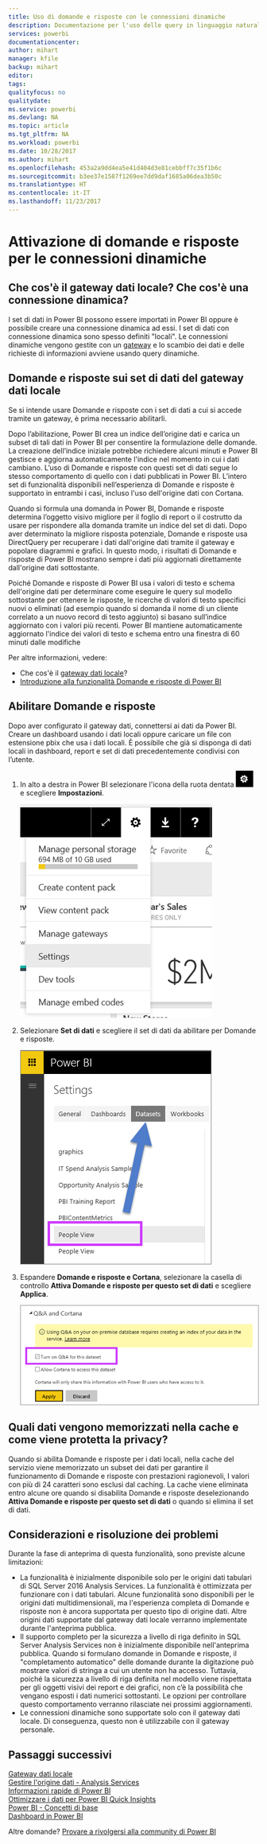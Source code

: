 ```yaml
---
title: Uso di domande e risposte con le connessioni dinamiche
description: Documentazione per l'uso delle query in linguaggio naturale in domande e risposte di Power BI con connessioni dinamiche su dati di Analysis Services e sul gateway dati locale.
services: powerbi
documentationcenter: 
author: mihart
manager: kfile
backup: mihart
editor: 
tags: 
qualityfocus: no
qualitydate: 
ms.service: powerbi
ms.devlang: NA
ms.topic: article
ms.tgt_pltfrm: NA
ms.workload: powerbi
ms.date: 10/28/2017
ms.author: mihart
ms.openlocfilehash: 453a2a9dd4ea5e41d404d3e81cebbff7c35f1b6c
ms.sourcegitcommit: b3ee37e1587f1269ee7dd9daf1685a06dea3b50c
ms.translationtype: HT
ms.contentlocale: it-IT
ms.lasthandoff: 11/23/2017
---
```

# <a name="enable-qa-for-live-connections"></a>Attivazione di domande e risposte per le connessioni dinamiche
## <a name="what-is-on-premises-data-gateway--what-is-a-live-connection"></a>Che cos'è il gateway dati locale?  Che cos'è una connessione dinamica?
I set di dati in Power BI possono essere importati in Power BI oppure è possibile creare una connessione dinamica ad essi. I set di dati con connessione dinamica sono spesso definiti "locali". Le connessioni dinamiche vengono gestite con un [gateway](service-gateway-onprem.md) e lo scambio dei dati e delle richieste di informazioni avviene usando query dinamiche.

## <a name="qa-for-on-premises-data-gateway-datasets"></a>Domande e risposte sui set di dati del gateway dati locale
Se si intende usare Domande e risposte con i set di dati a cui si accede tramite un gateway, è prima necessario abilitarli.

Dopo l’abilitazione, Power BI crea un indice dell’origine dati e carica un subset di tali dati in Power BI per consentire la formulazione delle domande. La creazione dell’indice iniziale potrebbe richiedere alcuni minuti e Power BI gestisce e aggiorna automaticamente l'indice nel momento in cui i dati cambiano. L’uso di Domande e risposte con questi set di dati segue lo stesso comportamento di quello con i dati pubblicati in Power BI. L’intero set di funzionalità disponibili nell’esperienza di Domande e risposte è supportato in entrambi i casi, incluso l'uso dell'origine dati con Cortana.

Quando si formula una domanda in Power BI, Domande e risposte determina l’oggetto visivo migliore per il foglio di report o il costrutto da usare per rispondere alla domanda tramite un indice del set di dati. Dopo aver determinato la migliore risposta potenziale, Domande e risposte usa DirectQuery per recuperare i dati dall'origine dati tramite il gateway e popolare diagrammi e grafici. In questo modo, i risultati di Domande e risposte di Power BI mostrano sempre i dati più aggiornati direttamente dall'origine dati sottostante.

Poiché Domande e risposte di Power BI usa i valori di testo e schema dell'origine dati per determinare come eseguire le query sul modello sottostante per ottenere le risposte, le ricerche di valori di testo specifici nuovi o eliminati (ad esempio quando si domanda il nome di un cliente correlato a un nuovo record di testo aggiunto) si basano sull’indice aggiornato con i valori più recenti. Power BI mantiene automaticamente aggiornato l'indice dei valori di testo e schema entro una finestra di 60 minuti dalle modifiche

Per altre informazioni, vedere:

* Che cos'è il [gateway dati locale](service-gateway-onprem.md)?
* [Introduzione alla funzionalità Domande e risposte di Power BI](service-q-and-a.md)

## <a name="enable-qa"></a>Abilitare Domande e risposte
Dopo aver configurato il gateway dati, connettersi ai dati da Power BI.  Creare un dashboard usando i dati locali oppure caricare un file con estensione pbix che usa i dati locali.  È possibile che già si disponga di dati locali in dashboard, report e set di dati precedentemente condivisi con l’utente.

1. In alto a destra in Power BI selezionare l'icona della ruota dentata ![](media/service-q-and-a-direct-query/power-bi-cog.png) e scegliere **Impostazioni**.
   
   ![](media/service-q-and-a-direct-query/powerbi-settings.png)
2. Selezionare **Set di dati** e scegliere il set di dati da abilitare per Domande e risposte.
   
   ![](media/service-q-and-a-direct-query/power-bi-q-and-a-settings.png)
3. Espandere **Domande e risposte e Cortana**, selezionare la casella di controllo **Attiva Domande e risposte per questo set di dati** e scegliere **Applica**.
   
    ![](media/service-q-and-a-direct-query/power-bi-q-and-a-directquery.png)

## <a name="what-data-is-cached-and-how-is-privacy-protected"></a>Quali dati vengono memorizzati nella cache e come viene protetta la privacy?
Quando si abilita Domande e risposte per i dati locali, nella cache del servizio viene memorizzato un subset dei dati per garantire il funzionamento di Domande e risposte con prestazioni ragionevoli, I valori con più di 24 caratteri sono esclusi dal caching. La cache viene eliminata entro alcune ore quando si disabilita Domande e risposte deselezionando **Attiva Domande e risposte per questo set di dati** o quando si elimina il set di dati.

## <a name="considerations-and-troubleshooting"></a>Considerazioni e risoluzione dei problemi
Durante la fase di anteprima di questa funzionalità, sono previste alcune limitazioni:

* La funzionalità è inizialmente disponibile solo per le origini dati tabulari di SQL Server 2016 Analysis Services. La funzionalità è ottimizzata per funzionare con i dati tabulari. Alcune funzionalità sono disponibili per le origini dati multidimensionali, ma l'esperienza completa di Domande e risposte non è ancora supportata per questo tipo di origine dati. Altre origini dati supportate dal gateway dati locale verranno implementate durante l'anteprima pubblica.
* Il supporto completo per la sicurezza a livello di riga definito in SQL Server Analysis Services non è inizialmente disponibile nell'anteprima pubblica. Quando si formulano domande in Domande e risposte, il "completamento automatico" delle domande durante la digitazione può mostrare valori di stringa a cui un utente non ha accesso. Tuttavia, poiché la sicurezza a livello di riga definita nel modello viene rispettata per gli oggetti visivi dei report e dei grafici, non c’è la possibilità che vengano esposti i dati numerici sottostanti. Le opzioni per controllare questo comportamento verranno rilasciate nei prossimi aggiornamenti.
* Le connessioni dinamiche sono supportate solo con il gateway dati locale. Di conseguenza, questo non è utilizzabile con il gateway personale.

## <a name="next-steps"></a>Passaggi successivi
[Gateway dati locale](service-gateway-onprem.md)  
[Gestire l'origine dati - Analysis Services](service-gateway-enterprise-manage-ssas.md)  
[Informazioni rapide di Power BI](service-insights.md)  
[Ottimizzare i dati per Power BI Quick Insights](service-insights-optimize.md)  
[Power BI - Concetti di base](service-basic-concepts.md)  
[Dashboard in Power BI](service-dashboards.md)  

Altre domande? [Provare a rivolgersi alla community di Power BI](http://community.powerbi.com/)

